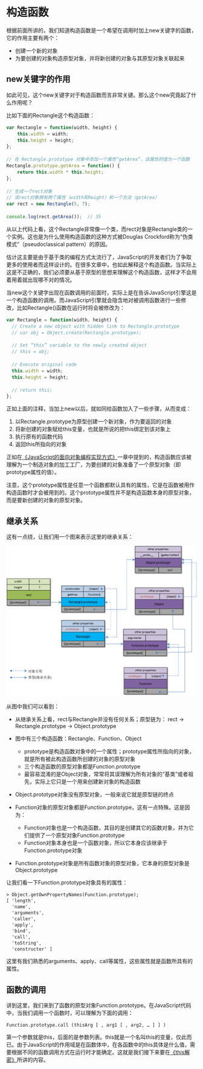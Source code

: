 # 构造函数

根据前面所讲的，我们知道构造函数是一个希望在调用时加上new关键字的函数，它的作用主要有两个：

- 创建一个新的对象
- 为要创建的对象构造原型对象，并将新创建的对象与其原型对象关联起来

## new关键字的作用

如此可见，这个new关键字对于构造函数而言非常关键。那么这个new究竟起了什么作用呢？

比如下面的Rectangle这个构造函数：

```javascript
var Rectangle = function(width, height) {
	this.width = width;
	this.height = height;
};

// 在 Rectangle.prototype 对象中添加一个属性“getArea”，该属性的值为一个函数
Rectangle.prototype.getArea = function() {
	return this.width * this.height;
};

// 生成一个rect对象
// 该rect对象拥有两个属性（width和height）和一个方法（getArea）
var rect = new Rectangle(5, 7);

console.log(rect.getArea());  // 35
```

从以上代码上看，这个Rectangle非常像一个类，而rect对象是Rectangle类的一个实例。这也是为什么使用构造函数的这种方式被Douglas Crockford称为“伪类模式”（pseudoclassical pattern）的原因。

估计这主要是由于基于类的编程方式太流行了，JavaScript的开发者们为了争取更多的使用者而这样设计的。在很多文章中，也如此解释这个构造函数。当实际上这是不正确的，我们必须要从基于原型的思想来理解这个构造函数，这样才不会用着用着就出现哪不对的情况。

当new这个关键字出现在函数调用的前面时，实际上是在告诉JavaScript引擎这是一个构造函数的调用。而JavaScript引擎就会隐含地对被调用函数进行一些修改，比如Rectangle()函数在运行时将会被修改为：

```javascript
var Rectangle = function(width, height) {
  // Create a new object with hidden link to Rectangle.prototype
  // var obj = Object.create(Rectangle.prototype);

  // Set “this” variable to the newly created object
  // this = obj;

  // Execute original code
  this.width = width;
  this.height = height;

  // return this;
};
```

正如上面的注释，当加上new以后，就如同给函数加入了一些步骤，从而变成：

1. 以Rectangle.prototype为原型创建一个新对象，作为要返回的对象
2. 将新创建的对象赋给this变量，也就是所说的把this绑定到该对象上
3. 执行原有的函数代码
4. 返回this所指向的对象

正如在[《JavaScript的面向对象编程实现方式》](class-prototype-oop.md)一章中提到的，构造函数应该被理解为一个制造对象的加工工厂，为要创建的对象准备了一个原型对象（即prototype属性的值）。

注意，这个prototype属性是任意一个函数都默认具有的属性，它是在函数被用作构造函数时才会被用到的。这个prototype属性并不是构造函数本身的原型对象，而是要新创建的对象的原型对象。

## 继承关系

这有一点绕，让我们用一个图来表示这里的继承关系：

![](full-inheritance.png)

从图中我们可以看到：

- 从继承关系上看，rect与Rectangle并没有任何关系；原型链为： rect -> Rectangle.prototype -> Object.prototype

- 图中有三个构造函数：Rectangle、Function、Object
	- prototype是构造函数对象中的一个属性；prototype属性所指向的对象，就是所有被此构造函数所创建的对象的原型对象
	- 三个构造函数的原型对象都是Function.prototype
	- 最容易混淆的是Object对象，常常将其误理解为所有对象的“基类”或者祖先，实际上它只是一个用来创建新对象的构造函数

- Object.prototype对象没有原型对象，一般来说它就是原型链的终点

- Function对象的原型对象都是Function.prototype，这有一点特殊。这是因为：
	-	Function对象也是一个构造函数，其目的是创建其它的函数对象，并为它们提供了一个原型对象Function.prototype
	-	Function对象本身也是一个函数对象，所以它本身应该继承于Function.prototype对象

- Function.prototype对象是所有函数对象的原型对象，它本身的原型对象是Object.prototype

让我们看一下Function.prototype对象具有的属性：

	> Object.getOwnPropertyNames(Function.prototype);
	[ 'length',
	  'name',
	  'arguments',
	  'caller',
	  'apply',
	  'bind',
	  'call',
	  'toString',
	  'constructor' ]

这里有我们熟悉的arguments、apply、call等属性，这些属性就是函数所具有的属性。

## 函数的调用

讲到这里，我们来到了函数的原型对象Function.prototype。在JavaScript代码中，当我们调用一个函数时，可以理解为下面的调用：

	Function.prototype.call (thisArg [ , arg1 [ , arg2, … ] ] )

第一个参数就是this，后面的是参数列表。this就是一个名叫this的变量，仅此而已。由于JavaScript的作用域是在函数体中，在各函数中的this具体是什么值，需要根据不同的函数调用方式在运行时才能确定。这就是我们接下来要在[《this解密》](the-secret-of-this.md)所讲的内容。
